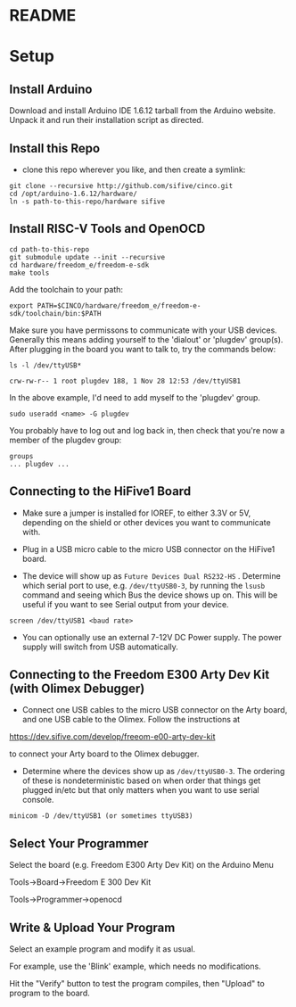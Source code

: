 # README #

# Setup #

## Install Arduino ##

Download and install Arduino IDE 1.6.12 tarball from the Arduino website. Unpack it and run their installation script as directed.

## Install this Repo ###
* clone this repo wherever you like, and then create a symlink:
```
git clone --recursive http://github.com/sifive/cinco.git
cd /opt/arduino-1.6.12/hardware/
ln -s path-to-this-repo/hardware sifive
```

## Install RISC-V Tools and OpenOCD ##

```
cd path-to-this-repo
git submodule update --init --recursive
cd hardware/freedom_e/freedom-e-sdk
make tools
```

Add the toolchain to your path:

```
export PATH=$CINCO/hardware/freedom_e/freedom-e-sdk/toolchain/bin:$PATH
```

Make sure you have permissons to communicate with your USB
devices. Generally this means adding yourself to the 'dialout' or
'plugdev' group(s). After plugging in the board you want to talk to, try the 
commands below:

```
ls -l /dev/ttyUSB*

crw-rw-r-- 1 root plugdev 188, 1 Nov 28 12:53 /dev/ttyUSB1
```

In the above example, I'd need to add myself to the 'plugdev' group.

```
sudo useradd <name> -G plugdev
```

You probably have to log out and log back in, then check that you're now a member of the plugdev group:

```
groups
... plugdev ... 
```

## Connecting to the HiFive1 Board

* Make sure a jumper is installed for IOREF, to either 3.3V or 5V, depending
on the shield or other devices you want to communicate with.

* Plug in a USB micro cable to the micro USB connector on the HiFive1
board.

* The device will show up as `Future Devices Dual RS232-HS` . Determine which
serial port to use, e.g. `/dev/ttyUSB0-3`, by running the `lsusb` command
and seeing which Bus the device shows up on. This will be useful if you want to 
see Serial output from your device.

```
screen /dev/ttyUSB1 <baud rate>
```

* You can optionally use an external 7-12V DC Power supply. The
power supply will switch from USB automatically.

## Connecting to the Freedom E300 Arty Dev Kit (with Olimex Debugger)

* Connect one USB cables to the micro USB connector on the Arty board,
and one USB cable to the Olimex. Follow the instructions at

https://dev.sifive.com/develop/freeom-e00-arty-dev-kit

to connect your Arty board to the Olimex debugger.

* Determine where the devices show up as `/dev/ttyUSB0-3`.
The ordering of these is nondeterministic based on when order that things
get plugged in/etc but that only matters when you want to use serial console.  

```
minicom -D /dev/ttyUSB1 (or sometimes ttyUSB3)
```

## Select Your Programmer ##

Select the board (e.g. Freedom E300 Arty Dev Kit) on the Arduino Menu

Tools->Board->Freedom E 300 Dev Kit

Tools->Programmer->openocd

## Write & Upload Your Program ##

Select an example program and modify it as usual.

For example, use the 'Blink' example, which needs
no modifications.

Hit the "Verify" button to test the program compiles,
then "Upload" to program to the board.
